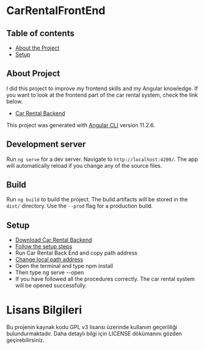 # CarRentalFrontEnd

## Table of contents
* [About the Project](#about-project)
* [Setup](#setup)

## About Project
I did this project to improve my frontend skills and my Angular knowledge. 
If you want to look at the frontend part of the car rental system, check the link below. 
* [Car Rental Backend](https://github.com/murat-atalik/ReCapProject)

This project was generated with [Angular CLI](https://github.com/angular/angular-cli) version 11.2.6.

## Development server

Run `ng serve` for a dev server. Navigate to `http://localhost:4200/`. The app will automatically reload if you change any of the source files.

## Build

Run `ng build` to build the project. The build artifacts will be stored in the `dist/` directory. Use the `--prod` flag for a production build.


## Setup

* [Download Car Rental Backend](https://github.com/murat-atalik/ReCapProject)
* [Follow the setup steps](https://github.com/murat-atalik/ReCapProject#setup)
* Run Car Rental Back End and copy path address
* [Change local path address](https://github.com/murat-atalik/CarRental-FrontEnd/blob/master/src/environments/environment.ts)
* Open the terminal and type npm install
* Then type ng serve --open
* If you have followed all the procedures correctly.
  The car rental system will be opened successfully.
  
# Lisans Bilgileri
Bu projenin kaynak kodu GPL v3 lisansı üzerinde kullanım geçerliliği bulundurmaktadır. Daha detaylı bilgi için LICENSE dökümanını gözden geçirebilirsiniz.
